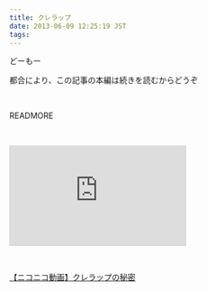 ```yaml
---
title: クレラップ
date: 2013-06-09 12:25:19 JST
tags:
---
```

<p>どーもー</p>
<p>都合により、この記事の本編は続きを読むからどうぞ</p>
<p>&nbsp;</p>
READMORE
<p>&nbsp;</p>
<iframe width="312" height="176" src="http://ext.nicovideo.jp/thumb/sm21073431" scrolling="no" style="border:solid 1px #CCC;" frameborder="0"><a href="http://www.nicovideo.jp/watch/sm21073431">【ニコニコ動画】クレラップの秘密</a></iframe>
<p>&nbsp;</p>
<div class="video-container"><script type="text/javascript" src="http://ext.nicovideo.jp/thumb_watch/sm21073431?w=490&h=307"></script><noscript><a href="http://www.nicovideo.jp/watch/sm21073431">【ニコニコ動画】クレラップの秘密</a></noscript></div>
